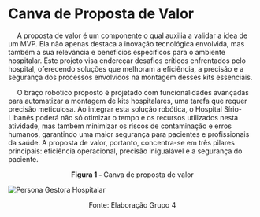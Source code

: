 # Canva de Proposta de Valor
&emsp; A proposta de valor é um componente o qual auxilia a validar a idea de um MVP. Ela não apenas destaca a inovação tecnológica envolvida, mas também a sua relevância e benefícios específicos para o ambiente hospitalar. Este projeto visa endereçar desafios críticos enfrentados pelo hospital, oferecendo soluções que melhoram a eficiência, a precisão e a segurança dos processos envolvidos na montagem desses kits essenciais.

&emsp; O braço robótico proposto é projetado com funcionalidades avançadas para automatizar a montagem de kits hospitalares, uma tarefa que requer precisão meticulosa. Ao integrar esta solução robótica, o Hospital Sírio-Libanês poderá não só otimizar o tempo e os recursos utilizados nesta atividade, mas também minimizar os riscos de contaminação e erros humanos, garantindo uma maior segurança para pacientes e profissionais da saúde. A proposta de valor, portanto, concentra-se em três pilares principais: eficiência operacional, precisão inigualável e a segurança do paciente.

<p align="center"><b>Figura 1 - </b> Canva de proposta de valor</p>

![Persona Gestora Hospitalar](/img/VPC.jpg)
<p align="center">Fonte: Elaboração Grupo 4</p>

